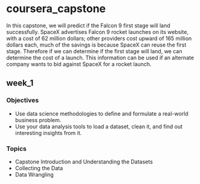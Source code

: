 # coursera_capstone
In this capstone, we will predict if the Falcon 9 first stage will land successfully. SpaceX advertises Falcon 9 rocket launches on its website, with a cost of 62 million dollars; other providers cost upward of 165 million dollars each, much of the savings is because SpaceX can reuse the first stage. Therefore if we can determine if the first stage will land, we can determine the cost of a launch. This information can be used if an alternate company wants to bid against SpaceX for a rocket launch. 

## week_1
### Objectives
* Use data science methodologies to define and formulate a real-world business problem.
* Use your data analysis tools to load a dataset, clean it, and find out interesting insights from it.
### Topics
* Capstone Introduction and Understanding the Datasets
* Collecting the Data
* Data Wrangling


